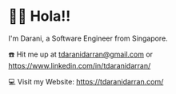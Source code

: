 # **🙋‍♂️ Hola!!**

I'm Darani, a Software Engineer from Singapore.

☎️ Hit me up at [tdaranidarran@gmail.com](mailto:tdaranidarran@gmail.com) or https://www.linkedin.com/in/tdaranidarran/

💻 Visit my Website: https://tdaranidarran.com/

<!---
PeryGrey/PeryGrey is a ✨ special ✨ repository because its `README.md` (this file) appears on your GitHub profile.
You can click the Preview link to take a look at your changes.
--->
